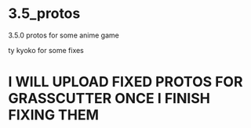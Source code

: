# 3.5_protos
3.5.0 protos for some anime game 

ty kyoko for some fixes

# I WILL UPLOAD FIXED PROTOS FOR GRASSCUTTER ONCE I FINISH FIXING THEM
